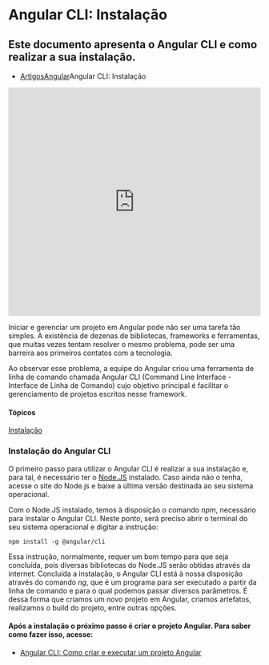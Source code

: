 # Angular CLI: Instalação

## Este documento apresenta o Angular CLI e como realizar a sua instalação.

- [Artigos](https://www.devmedia.com.br/artigos/)[Angular](https://www.devmedia.com.br/artigos/angular)Angular CLI: Instalação

<iframe src="https://www.youtube.com/embed/oKDDTPLLbGA?rel=0" frameborder="0" allowfullscreen="" style="outline: none; -webkit-tap-highlight-color: transparent; max-width: 100%; margin: auto; height: 455.062px; width: 809px;"></iframe>

Iniciar e gerenciar um projeto em Angular pode não ser uma tarefa tão simples. A existência de dezenas de bibliotecas, frameworks e ferramentas, que muitas vezes tentam resolver o mesmo problema, pode ser uma barreira aos primeiros contatos com a tecnologia.

Ao observar esse problema, a equipe do Angular criou uma ferramenta de linha de comando chamada Angular CLI (Command Line Interface - Interface de Linha de Comando) cujo objetivo principal é facilitar o gerenciamento de projetos escritos nesse framework.

#### Tópicos

[Instalação](https://www.devmedia.com.br/angular-cli-instalacao/38247#instalacao)

### Instalação do Angular CLI

O primeiro passo para utilizar o Angular CLI é realizar a sua instalação e, para tal, é necessário ter o [Node.JS](https://www.nodejs.org/) instalado. Caso ainda não o tenha, acesse o site do Node.js e baixe a última versão destinada ao seu sistema operacional.

Com o Node.JS instalado, temos à disposição o comando *npm*, necessário para instalar o Angular CLI. Neste ponto, será preciso abrir o terminal do seu sistema operacional e digitar a instrução:

```
npm install -g @angular/cli
```

Essa instrução, normalmente, requer um bom tempo para que seja concluída, pois diversas bibliotecas do Node.JS serão obtidas através da internet. Concluída a instalação, o Angular CLI está à nossa disposição através do comando *ng*, que é um programa para ser executado a partir da linha de comando e para o qual podemos passar diversos parâmetros. É dessa forma que criamos um novo projeto em Angular, criamos artefatos, realizamos o build do projeto, entre outras opções.

#### Após a instalação o próximo passo é criar o projeto Angular. Para saber como fazer isso, acesse:

- [Angular CLI: Como criar e executar um projeto Angular](https://www.devmedia.com.br/angular-cli-como-criar-e-executar-um-projeto-angular/38246)